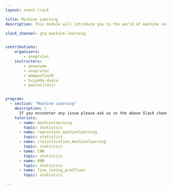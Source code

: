 ```yaml
---
layout: event-track

title: Machine Learning
description: This module will introduce you to the world of machine learning using Galaxy. Start with the tutorial at your own pace. If you need support contact us via the Slack Channel [gta_machine-learning](https://gtnsmrgsbord.slack.com/channels/{{page.slack_channel}}).

slack_channel: gta_machine-learning


contributions:
    organisers:
        - anuprulez
    instructors:
        - annasyme
        - anuprulez
        - emmaustin20
        - hujambo-dunia
        - paulocilasjr


program:
  - section: "Machine Learning"
    description: |
      If you encounter any issue please ask us in the above Slack channel.
    tutorials:
      - name: machinelearning
        topic: statistics
      - name: regression_machinelearning
        topic: statistics
      - name: classification_machinelearning
        topic: statistics
      - name: CNN
        topic: statistics
      - name: RNN
        topic: statistics
      - name: fine_tuning_protTrans
        topic: statistics

---
```

